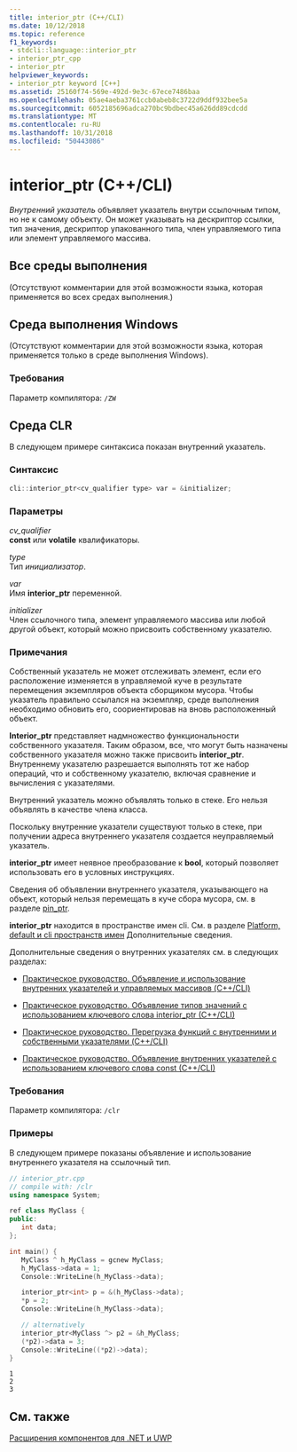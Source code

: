 ```yaml
---
title: interior_ptr (C++/CLI)
ms.date: 10/12/2018
ms.topic: reference
f1_keywords:
- stdcli::language::interior_ptr
- interior_ptr_cpp
- interior_ptr
helpviewer_keywords:
- interior_ptr keyword [C++]
ms.assetid: 25160f74-569e-492d-9e3c-67ece7486baa
ms.openlocfilehash: 05ae4aeba3761ccb0abeb8c3722d9ddf932bee5a
ms.sourcegitcommit: 6052185696adca270bc9bdbec45a626dd89cdcdd
ms.translationtype: MT
ms.contentlocale: ru-RU
ms.lasthandoff: 10/31/2018
ms.locfileid: "50443086"
---
```

# <a name="interiorptr-ccli"></a>interior_ptr (C++/CLI)

*Внутренний указатель* объявляет указатель внутри ссылочным типом, но не к самому объекту. Он может указывать на дескриптор ссылки, тип значения, дескриптор упакованного типа, член управляемого типа или элемент управляемого массива.

## <a name="all-runtimes"></a>Все среды выполнения

(Отсутствуют комментарии для этой возможности языка, которая применяется во всех средах выполнения.)

## <a name="windows-runtime"></a>Среда выполнения Windows

(Отсутствуют комментарии для этой возможности языка, которая применяется только в среде выполнения Windows).

### <a name="requirements"></a>Требования

Параметр компилятора: `/ZW`

## <a name="common-language-runtime"></a>Среда CLR

В следующем примере синтаксиса показан внутренний указатель.

### <a name="syntax"></a>Синтаксис

```cpp
cli::interior_ptr<cv_qualifier type> var = &initializer;
```

### <a name="parameters"></a>Параметры

*cv_qualifier*<br/>
**const** или **volatile** квалификаторы.

*type*<br/>
Тип *инициализатор*.

*var*<br/>
Имя **interior_ptr** переменной.

*initializer*<br/>
Член ссылочного типа, элемент управляемого массива или любой другой объект, который можно присвоить собственному указателю.

### <a name="remarks"></a>Примечания

Собственный указатель не может отслеживать элемент, если его расположение изменяется в управляемой куче в результате перемещения экземпляров объекта сборщиком мусора. Чтобы указатель правильно ссылался на экземпляр, среде выполнения необходимо обновить его, соориентировав на вновь расположенный объект.

**Interior_ptr** представляет надмножество функциональности собственного указателя.  Таким образом, все, что могут быть назначены собственного указателя можно также присвоить **interior_ptr**.  Внутреннему указателю разрешается выполнять тот же набор операций, что и собственному указателю, включая сравнение и вычисления с указателями.

Внутренний указатель можно объявлять только в стеке.  Его нельзя объявлять в качестве члена класса.

Поскольку внутренние указатели существуют только в стеке, при получении адреса внутреннего указателя создается неуправляемый указатель.

**interior_ptr** имеет неявное преобразование к **bool**, который позволяет использовать его в условных инструкциях.

Сведения об объявлении внутреннего указателя, указывающего на объект, который нельзя перемещать в куче сбора мусора, см. в разделе [pin_ptr](../windows/pin-ptr-cpp-cli.md).

**interior_ptr** находится в пространстве имен cli.  См. в разделе [Platform, default и cli пространств имен](../windows/platform-default-and-cli-namespaces-cpp-component-extensions.md) Дополнительные сведения.

Дополнительные сведения о внутренних указателях см. в следующих разделах:

- [Практическое руководство. Объявление и использование внутренних указателей и управляемых массивов (C++/CLI)](../windows/how-to-declare-and-use-interior-pointers-and-managed-arrays-cpp-cli.md)

- [Практическое руководство. Объявление типов значений с использованием ключевого слова interior_ptr (C++/CLI)](../windows/how-to-declare-value-types-with-the-interior-ptr-keyword-cpp-cli.md)

- [Практическое руководство. Перегрузка функций с внутренними и собственными указателями (C++/CLI)](../windows/how-to-overload-functions-with-interior-pointers-and-native-pointers-cpp-cli.md)

- [Практическое руководство. Объявление внутренних указателей с использованием ключевого слова const (C++/CLI)](../windows/how-to-declare-interior-pointers-with-the-const-keyword-cpp-cli.md)

### <a name="requirements"></a>Требования

Параметр компилятора: `/clr`

### <a name="examples"></a>Примеры

В следующем примере показаны объявление и использование внутреннего указателя на ссылочный тип.

```cpp
// interior_ptr.cpp
// compile with: /clr
using namespace System;

ref class MyClass {
public:
   int data;
};

int main() {
   MyClass ^ h_MyClass = gcnew MyClass;
   h_MyClass->data = 1;
   Console::WriteLine(h_MyClass->data);

   interior_ptr<int> p = &(h_MyClass->data);
   *p = 2;
   Console::WriteLine(h_MyClass->data);

   // alternatively
   interior_ptr<MyClass ^> p2 = &h_MyClass;
   (*p2)->data = 3;
   Console::WriteLine((*p2)->data);
}
```

```Output
1
2
3
```

## <a name="see-also"></a>См. также

[Расширения компонентов для .NET и UWP](../windows/component-extensions-for-runtime-platforms.md)